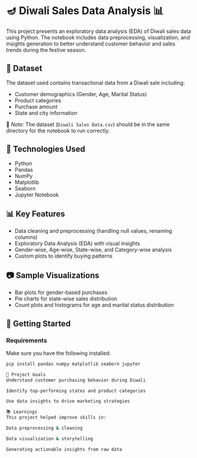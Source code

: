 # 🪔 Diwali Sales Data Analysis 📊

This project presents an exploratory data analysis (EDA) of Diwali sales data using Python. The notebook includes data preprocessing, visualization, and insights generation to better understand customer behavior and sales trends during the festive season.

## 📁 Dataset

The dataset used contains transactional data from a Diwali sale including:
- Customer demographics (Gender, Age, Marital Status)
- Product categories
- Purchase amount
- State and city information

📌 *Note:* The dataset (`Diwali Sales Data.csv`) should be in the same directory for the notebook to run correctly.

## 🔧 Technologies Used

- Python
- Pandas
- NumPy
- Matplotlib
- Seaborn
- Jupyter Notebook

## 📊 Key Features

- Data cleaning and preprocessing (handling null values, renaming columns)
- Exploratory Data Analysis (EDA) with visual insights
- Gender-wise, Age-wise, State-wise, and Category-wise analysis
- Custom plots to identify buying patterns

## 📷 Sample Visualizations

- Bar plots for gender-based purchases
- Pie charts for state-wise sales distribution
- Count plots and histograms for age and marital status distribution

## 🚀 Getting Started

### Requirements

Make sure you have the following installed:
```bash
pip install pandas numpy matplotlib seaborn jupyter

📝 Project Goals
Understand customer purchasing behavior during Diwali

Identify top-performing states and product categories

Use data insights to drive marketing strategies

📚 Learnings
This project helped improve skills in:

Data preprocessing & cleaning

Data visualization & storytelling

Generating actionable insights from raw data
